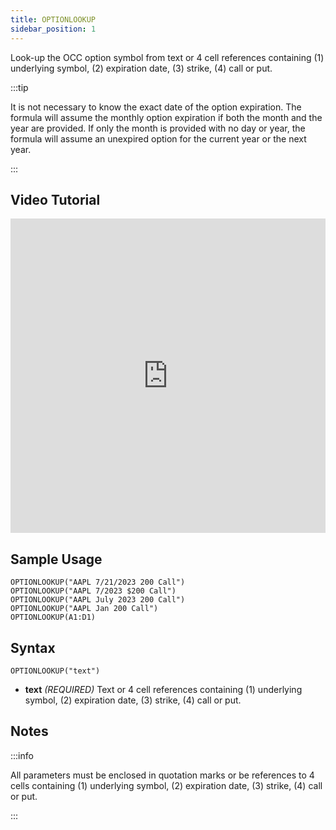 ```yaml
---
title: OPTIONLOOKUP
sidebar_position: 1
---
```


Look-up the OCC option symbol from text or 4 cell references containing (1) underlying symbol, (2) expiration date, (3) strike, (4) call or put. 

:::tip

It is not necessary to know the exact date of the option expiration. The formula will assume the monthly option expiration if both the month and the year are provided. If only the month is provided with no day or year, the formula will assume an unexpired option for the current year or the next year.

:::

## Video Tutorial

<iframe width="100%" height="503" src="https://www.youtube.com/embed/RTNAnJhAyf8" title="How To Lookup an OPTION SYMBOL In Google Sheets?" frameborder="0" allow="accelerometer; autoplay; clipboard-write; encrypted-media; gyroscope; picture-in-picture" allowfullscreen></iframe>


## Sample Usage

    OPTIONLOOKUP("AAPL 7/21/2023 200 Call")
    OPTIONLOOKUP("AAPL 7/2023 $200 Call")
    OPTIONLOOKUP("AAPL July 2023 200 Call")
    OPTIONLOOKUP("AAPL Jan 200 Call")
    OPTIONLOOKUP(A1:D1)

## Syntax

    OPTIONLOOKUP("text")

- **text** _(REQUIRED)_ Text or 4 cell references containing (1) underlying symbol, (2) expiration date, (3) strike, (4) call or put. 

## Notes

:::info

All parameters must be enclosed in quotation marks or be references to 4 cells containing (1) underlying symbol, (2) expiration date, (3) strike, (4) call or put. 

:::

